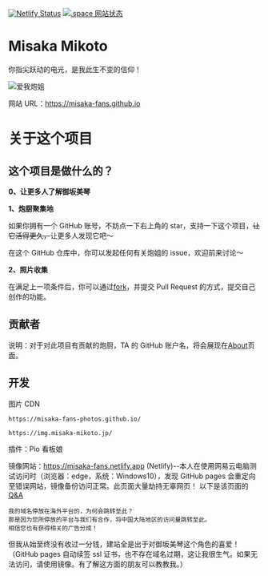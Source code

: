 [![Netlify Status](https://api.netlify.com/api/v1/badges/4d7f348e-369d-4c8e-b646-293ae9b762cb/deploy-status)](https://app.netlify.com/sites/misaka-static/deploys)
[![.space 网站状态](https://img.shields.io/website?down_color=f38ba8&label=misaka-fans.space&up_color=a6e3a1&url=https%3A%2F%2Fmisaka-fans.space)](https://misaka-fans.space)

# Misaka Mikoto

你指尖跃动的电光，是我此生不变的信仰！

![爱我炮姐](https://github.com/shbwb/misaka/blob/main/pic/0EE7D24A-F64D-4818-AEE8-E5C83A5696B3.jpeg)

网站 URL：https://misaka-fans.github.io

# 关于这个项目

## 这个项目是做什么的？

**0、让更多人了解御坂美琴**

**1、炮厨聚集地**

如果你拥有一个 GitHub 账号，不妨点一下右上角的 star，支持一下这个项目，<del>让它活得更久，</del>让更多人发现它吧～

在这个 GitHub 仓库中，你可以发起任何有关炮姐的 issue，欢迎前来讨论～

**2、照片收集**

在满足上一项条件后，你可以通过[fork](https://github.com/misaka-fans-photos/misaka-fans-photos.github.io/fork)，并提交 Pull Request 的方式，提交自己创作的功能。

## 贡献者

说明：对于对此项目有贡献的炮厨，TA 的 GitHub 账户名，将会展现在[About](https://misaka-mikoto.jp/pages/about)页面。

## 开发

图片 CDN

```
https://misaka-fans-photos.github.io/

https://img.misaka-mikoto.jp/
```

插件：Pio 看板娘

镜像网站：https://misaka-fans.netlify.app
(Netlify)--本人在使用网易云电脑测试访问时（浏览器：edge，系统：Windows10），发现 GitHub pages 会重定向至错误网站，镜像备份访问正常。此页面大量劫持无辜网页！
以下是该页面的[Q&A](https://dragonstatic.com/q-a.html)

```
我的域名停放在海外平台的，为何会跳转至此？
那是因为您所停放的平台与我们有合作，将中国大陆地区的访问量跳转至此。
相信您也有获得相关的广告分成！
```

但我从始至终没有收过一分钱，建站全是出于对御坂美琴这个角色的喜爱！（GitHub pages 自动续签 ssl 证书，也不存在域名过期，这让我很生气。如果无法访问，请使用镜像。有了解这方面的朋友可以教教我。）
